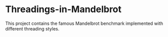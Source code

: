 # Threadings-in-Mandelbrot
This project contains the famous Mandelbrot benchmark implemented with different threading styles.
